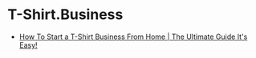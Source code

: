 # T-Shirt.Business
- [How To Start a T-Shirt Business From Home | The Ultimate Guide It's Easy!](https://youtu.be/9ZWEHW1nIZg)
